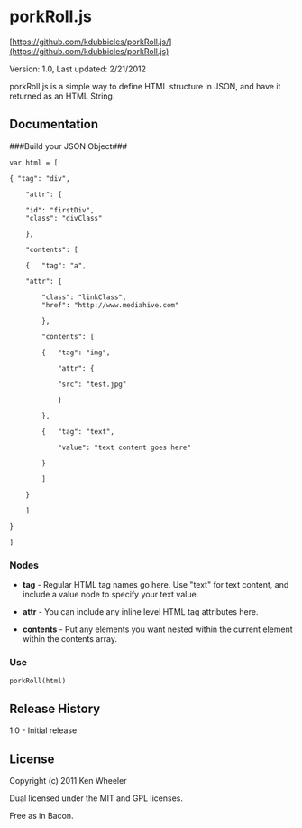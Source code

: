 # porkRoll.js #
[https://github.com/kdubbicles/porkRoll.js/](https://github.com/kdubbicles/porkRoll.js)

Version: 1.0, Last updated: 2/21/2012

porkRoll.js is a simple way to define HTML structure in JSON, and have it returned as an HTML String.

## Documentation ##

###Build your JSON Object###

	var html = [

	{ "tag": "div", 

  		"attr": {

      	"id": "firstDiv",
      	"class": "divClass"

  		},

  		"contents": [

		{ 	"tag": "a",

      	"attr": {

   			"class": "linkClass",
   			"href": "http://www.mediahive.com" 

   			},

    		"contents": [

    		{ 	"tag": "img",

    			"attr": {

    			"src": "test.jpg"

    			}

		  	},

      		{ 	"tag": "text",

          		"value": "text content goes here"

      		}

    		]

    	}

	    ]
	    
	}

	]

### Nodes ###

* __tag__ - Regular HTML tag names go here. Use "text" for text content, and include a value node to specify your text value.

* __attr__ - You can include any inline level HTML tag attributes here.

* __contents__ - Put any elements you want nested within the current element within the contents array.

### Use ###

    porkRoll(html)

## Release History ##

1.0 - Initial release

## License ##
Copyright (c) 2011 Ken Wheeler

Dual licensed under the MIT and GPL licenses.

Free as in Bacon.